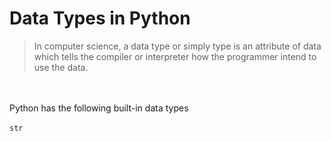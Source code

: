 # Data Types in Python
> In computer science, a data type or simply type is an attribute of data which tells the compiler or interpreter how the programmer intend to use the data.

<br><br>
Python has the following built-in data types <br><br>
`str`
<!-- Text Type: ``str`` <br>
Numeric Type: `int`, `float`, `complex` <br> -->
<!-- <img width=1000px src="https://upload.wikimedia.org/wikipedia/commons/thumb/1/10/Python_3._The_standard_type_hierarchy.png/636px-Python_3._The_standard_type_hierarchy.png"> -->
